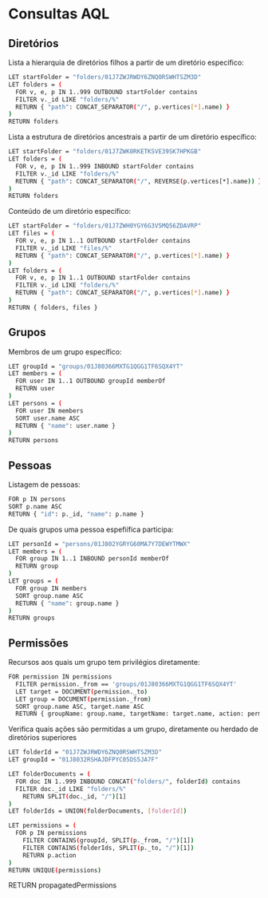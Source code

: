# Consultas AQL

## Diretórios
Lista a hierarquia de diretórios filhos a partir de um diretório específico:

```bash
LET startFolder = "folders/01J7ZWJRWDY6ZNQ0RSWHTSZM3D" 
LET folders = ( 
  FOR v, e, p IN 1..999 OUTBOUND startFolder contains 
  FILTER v._id LIKE "folders/%" 
  RETURN { "path": CONCAT_SEPARATOR("/", p.vertices[*].name) } 
) 
RETURN folders
```

Lista a estrutura de diretórios ancestrais a partir de um diretório específico:

```bash
LET startFolder = "folders/01J7ZWK0RKETKSVE39SK7HPKGB"
LET folders = (
  FOR v, e, p IN 1..999 INBOUND startFolder contains
  FILTER v._id LIKE "folders/%"
  RETURN { "path": CONCAT_SEPARATOR("/", REVERSE(p.vertices[*].name)) }
)
RETURN folders
```

Conteúdo de um diretório específico:

```bash
LET startFolder = "folders/01J7ZWH0YGY6G3V5MQ56ZDAVRP" 
LET files = ( 
  FOR v, e, p IN 1..1 OUTBOUND startFolder contains 
  FILTER v._id LIKE "files/%" 
  RETURN { "path": CONCAT_SEPARATOR("/", p.vertices[*].name) } 
)
LET folders = ( 
  FOR v, e, p IN 1..1 OUTBOUND startFolder contains 
  FILTER v._id LIKE "folders/%" 
  RETURN { "path": CONCAT_SEPARATOR("/", p.vertices[*].name) } 
) 
RETURN { folders, files }
```

## Grupos

Membros de um grupo específico:

```bash
LET groupId = "groups/01J80366MXTG1QGG1TF6SQX4YT"
LET members = (
  FOR user IN 1..1 OUTBOUND groupId memberOf
  RETURN user
)
LET persons = (
  FOR user IN members
  SORT user.name ASC
  RETURN { "name": user.name }
)
RETURN persons
```

## Pessoas

Listagem de pessoas: 

```bash
FOR p IN persons
SORT p.name ASC
RETURN { "id": p._id, "name": p.name }
```

De quais grupos uma pessoa espefiífica participa:

```bash
LET personId = "persons/01J802YGRYG60MA7Y7DEWYTMWX"
LET members = (
  FOR group IN 1..1 INBOUND personId memberOf
  RETURN group
)
LET groups = (
  FOR group IN members
  SORT group.name ASC
  RETURN { "name": group.name }
)
RETURN groups
```

## Permissões

Recursos aos quais um grupo tem privilégios diretamente:
```bash
FOR permission IN permissions
  FILTER permission._from == 'groups/01J80366MXTG1QGG1TF6SQX4YT'
  LET target = DOCUMENT(permission._to)
  LET group = DOCUMENT(permission._from)
  SORT group.name ASC, target.name ASC
  RETURN { groupName: group.name, targetName: target.name, action: permission.action }
```

Verifica quais ações são permitidas a um grupo, diretamente ou herdado de diretórios superiores
```bash
LET folderId = "01J7ZWJRWDY6ZNQ0RSWHTSZM3D"
LET groupId = "01J8032RSHAJDFPYC05DS5JA7F"

LET folderDocuments = (
  FOR doc IN 1..999 INBOUND CONCAT("folders/", folderId) contains
  FILTER doc._id LIKE "folders/%"
    RETURN SPLIT(doc._id, "/")[1]
)
LET folderIds = UNION(folderDocuments, [folderId])

LET permissions = (
  FOR p IN permissions
    FILTER CONTAINS(groupId, SPLIT(p._from, "/")[1])
    FILTER CONTAINS(folderIds, SPLIT(p._to, "/")[1])
    RETURN p.action
)
RETURN UNIQUE(permissions)
```

RETURN propagatedPermissions
```
